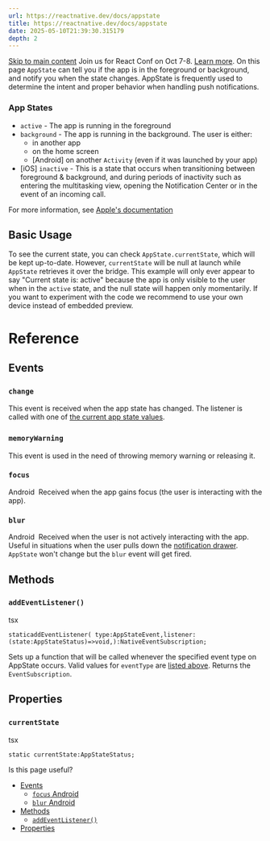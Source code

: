 ```yaml
---
url: https://reactnative.dev/docs/appstate
title: https://reactnative.dev/docs/appstate
date: 2025-05-10T21:39:30.315179
depth: 2
---
```


[Skip to main content](https://reactnative.dev/docs/appstate#__docusaurus_skipToContent_fallback)
Join us for React Conf on Oct 7-8. [Learn more](https://conf.react.dev).
On this page
`AppState` can tell you if the app is in the foreground or background, and notify you when the state changes.
AppState is frequently used to determine the intent and proper behavior when handling push notifications.
### App States[​](https://reactnative.dev/docs/appstate#app-states "Direct link to App States")
  * `active` - The app is running in the foreground
  * `background` - The app is running in the background. The user is either: 
    * in another app
    * on the home screen
    * [Android] on another `Activity` (even if it was launched by your app)
  * [iOS] `inactive` - This is a state that occurs when transitioning between foreground & background, and during periods of inactivity such as entering the multitasking view, opening the Notification Center or in the event of an incoming call.


For more information, see [Apple's documentation](https://developer.apple.com/documentation/uikit/app_and_scenes/managing_your_app_s_life_cycle)
## Basic Usage[​](https://reactnative.dev/docs/appstate#basic-usage "Direct link to Basic Usage")
To see the current state, you can check `AppState.currentState`, which will be kept up-to-date. However, `currentState` will be null at launch while `AppState` retrieves it over the bridge.
This example will only ever appear to say "Current state is: active" because the app is only visible to the user when in the `active` state, and the null state will happen only momentarily. If you want to experiment with the code we recommend to use your own device instead of embedded preview.
# Reference
## Events[​](https://reactnative.dev/docs/appstate#events "Direct link to Events")
### `change`[​](https://reactnative.dev/docs/appstate#change "Direct link to change")
This event is received when the app state has changed. The listener is called with one of [the current app state values](https://reactnative.dev/docs/appstate#app-states).
### `memoryWarning`[​](https://reactnative.dev/docs/appstate#memorywarning "Direct link to memorywarning")
This event is used in the need of throwing memory warning or releasing it.
### `focus`
Android
[​](https://reactnative.dev/docs/appstate#focus-android "Direct link to focus-android")
Received when the app gains focus (the user is interacting with the app).
### `blur`
Android
[​](https://reactnative.dev/docs/appstate#blur-android "Direct link to blur-android")
Received when the user is not actively interacting with the app. Useful in situations when the user pulls down the [notification drawer](https://developer.android.com/guide/topics/ui/notifiers/notifications#bar-and-drawer). `AppState` won't change but the `blur` event will get fired.
## Methods[​](https://reactnative.dev/docs/appstate#methods "Direct link to Methods")
### `addEventListener()`[​](https://reactnative.dev/docs/appstate#addeventlistener "Direct link to addeventlistener")
tsx
```
staticaddEventListener( type:AppStateEvent,listener:(state:AppStateStatus)=>void,):NativeEventSubscription;
```

Sets up a function that will be called whenever the specified event type on AppState occurs. Valid values for `eventType` are [listed above](https://reactnative.dev/docs/appstate#events). Returns the `EventSubscription`.
## Properties[​](https://reactnative.dev/docs/appstate#properties "Direct link to Properties")
### `currentState`[​](https://reactnative.dev/docs/appstate#currentstate "Direct link to currentstate")
tsx
```
static currentState:AppStateStatus;
```

Is this page useful?
  * [Events](https://reactnative.dev/docs/appstate#events)
    * [`focus` Android](https://reactnative.dev/docs/appstate#focus-android)
    * [`blur` Android](https://reactnative.dev/docs/appstate#blur-android)
  * [Methods](https://reactnative.dev/docs/appstate#methods)
    * [`addEventListener()`](https://reactnative.dev/docs/appstate#addeventlistener)
  * [Properties](https://reactnative.dev/docs/appstate#properties)



